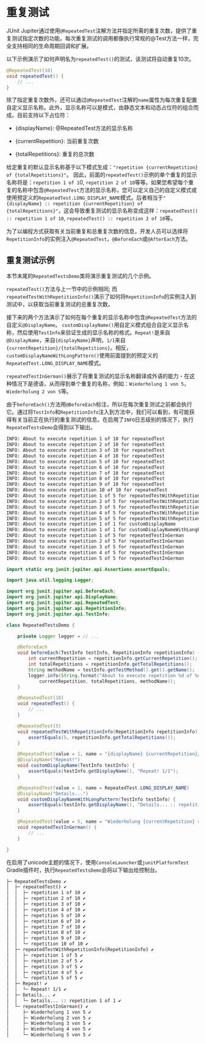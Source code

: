 # 重复测试

JUnit Jupiter通过使用`@RepeatedTest`注解方法并指定所需的重复次数，提供了重复测试指定次数的功能。每次重复测试的调用都像执行常规的@Test方法一样，完全支持相同的生命周期回调和扩展。

以下示例演示了如何声明名为`repeatedTest()`的测试，该测试将自动重复10次。

```java
@RepeatedTest(10)
void repeatedTest() {
    // ...
}
```

除了指定重复次数外，还可以通过`@RepeatedTest`注解的`name`属性为每次重复配置自定义显示名称。此外，显示名称可以是模式，由静态文本和动态占位符的组合而成。目前支持以下占位符：

* {displayName}: @RepeatedTest方法的显示名称

* {currentRepetition}: 当前重复次数

* {totalRepetitions}: 重复的总次数

给定重复的默认显示名称基于以下模式生成：`"repetition {currentRepetition} of {totalRepetitions}"`。 因此，前面的`repeatedTest()`示例的单个重复的显示名称将是：`repetition 1 of 1`0, `repetition 2 of 10`等等。如果您希望每个重复的名称中包含`@RepeatedTest`方法的显示名称，您可以定义自己的自定义模式或使用预定义的`RepeatedTest.LONG_DISPLAY_NAME`模式。后者相当于`"{displayName} :: repetition {currentRepetition} of {totalRepetitions}"`，这会导致重复测试的显示名称变成这样：`repeatedTest() :: repetition 1 of 10`, `repeatedTest() :: repetition 2 of 10`等。

为了以编程方式获取有关当前重复和总重复次数的信息，开发人员可以选择将`RepetitionInfo`的实例注入`@RepeatedTest`，`@BeforeEach`或`@AfterEach`方法。

## 重复测试示例

本节末尾的`RepeatedTestsDemo`类将演示重复测试的几个示例。

`repeatedTest()`方法与上一节中的示例相同; 而`repeatedTestWithRepetitionInfo()`演示了如何将`RepetitionInfo`的实例注入到测试中，以获取当前重复测试的总重复次数。

接下来的两个方法演示了如何在每个重复的显示名称中包含`@RepeatedTest`方法的自定义`@DisplayName`。 `customDisplayName()`用自定义模式组合自定义显示名称，然后使用`TestInfo`来验证生成的显示名称的格式。`Repeat!`是来自`@DisplayName`，来自`{displayName}`声明，`1/1`来自`{currentRepetition}/{totalRepetitions}`。相反，`customDisplayNameWithLongPattern()`使用前面提到的预定义的`RepeatedTest.LONG_DISPLAY_NAME`模式。

`repeatedTestInGerman()`展示了将重复测试的显示名称翻译成外语的能力 - 在这种情况下是德语，从而得到单个重复的名称，例如：`Wiederholung 1 von 5`，`Wiederholung 2 von 5`等。

由于`beforeEach()`方法用`@BeforeEach`标注，所以在每次重复测试之前都会执行它。通过将`TestInfo`和`RepetitionInfo`注入到方法中，我们可以看到，有可能获得有关当前正在执行的重复测试的信息。在启用了`INFO`日志级别的情况下，执行`RepeatedTestsDemo`会得到以下输出。

```bash
INFO: About to execute repetition 1 of 10 for repeatedTest
INFO: About to execute repetition 2 of 10 for repeatedTest
INFO: About to execute repetition 3 of 10 for repeatedTest
INFO: About to execute repetition 4 of 10 for repeatedTest
INFO: About to execute repetition 5 of 10 for repeatedTest
INFO: About to execute repetition 6 of 10 for repeatedTest
INFO: About to execute repetition 7 of 10 for repeatedTest
INFO: About to execute repetition 8 of 10 for repeatedTest
INFO: About to execute repetition 9 of 10 for repeatedTest
INFO: About to execute repetition 10 of 10 for repeatedTest
INFO: About to execute repetition 1 of 5 for repeatedTestWithRepetitionInfo
INFO: About to execute repetition 2 of 5 for repeatedTestWithRepetitionInfo
INFO: About to execute repetition 3 of 5 for repeatedTestWithRepetitionInfo
INFO: About to execute repetition 4 of 5 for repeatedTestWithRepetitionInfo
INFO: About to execute repetition 5 of 5 for repeatedTestWithRepetitionInfo
INFO: About to execute repetition 1 of 1 for customDisplayName
INFO: About to execute repetition 1 of 1 for customDisplayNameWithLongPattern
INFO: About to execute repetition 1 of 5 for repeatedTestInGerman
INFO: About to execute repetition 2 of 5 for repeatedTestInGerman
INFO: About to execute repetition 3 of 5 for repeatedTestInGerman
INFO: About to execute repetition 4 of 5 for repeatedTestInGerman
INFO: About to execute repetition 5 of 5 for repeatedTestInGerman
```

```java
import static org.junit.jupiter.api.Assertions.assertEquals;

import java.util.logging.Logger;

import org.junit.jupiter.api.BeforeEach;
import org.junit.jupiter.api.DisplayName;
import org.junit.jupiter.api.RepeatedTest;
import org.junit.jupiter.api.RepetitionInfo;
import org.junit.jupiter.api.TestInfo;

class RepeatedTestsDemo {

    private Logger logger = // ...

    @BeforeEach
    void beforeEach(TestInfo testInfo, RepetitionInfo repetitionInfo) {
        int currentRepetition = repetitionInfo.getCurrentRepetition();
        int totalRepetitions = repetitionInfo.getTotalRepetitions();
        String methodName = testInfo.getTestMethod().get().getName();
        logger.info(String.format("About to execute repetition %d of %d for %s", //
            currentRepetition, totalRepetitions, methodName));
    }

    @RepeatedTest(10)
    void repeatedTest() {
        // ...
    }

    @RepeatedTest(5)
    void repeatedTestWithRepetitionInfo(RepetitionInfo repetitionInfo) {
        assertEquals(5, repetitionInfo.getTotalRepetitions());
    }

    @RepeatedTest(value = 1, name = "{displayName} {currentRepetition}/{totalRepetitions}")
    @DisplayName("Repeat!")
    void customDisplayName(TestInfo testInfo) {
        assertEquals(testInfo.getDisplayName(), "Repeat! 1/1");
    }

    @RepeatedTest(value = 1, name = RepeatedTest.LONG_DISPLAY_NAME)
    @DisplayName("Details...")
    void customDisplayNameWithLongPattern(TestInfo testInfo) {
        assertEquals(testInfo.getDisplayName(), "Details... :: repetition 1 of 1");
    }

    @RepeatedTest(value = 5, name = "Wiederholung {currentRepetition} von {totalRepetitions}")
    void repeatedTestInGerman() {
        // ...
    }

}
```

在启用了unicode主题的情况下，使用`ConsoleLauncher`或`junitPlatformTest` Gradle插件时，执行`RepeatedTestsDemo`会将以下输出给控制台。

```bash
├─ RepeatedTestsDemo ✔
│  ├─ repeatedTest() ✔
│  │  ├─ repetition 1 of 10 ✔
│  │  ├─ repetition 2 of 10 ✔
│  │  ├─ repetition 3 of 10 ✔
│  │  ├─ repetition 4 of 10 ✔
│  │  ├─ repetition 5 of 10 ✔
│  │  ├─ repetition 6 of 10 ✔
│  │  ├─ repetition 7 of 10 ✔
│  │  ├─ repetition 8 of 10 ✔
│  │  ├─ repetition 9 of 10 ✔
│  │  └─ repetition 10 of 10 ✔
│  ├─ repeatedTestWithRepetitionInfo(RepetitionInfo) ✔
│  │  ├─ repetition 1 of 5 ✔
│  │  ├─ repetition 2 of 5 ✔
│  │  ├─ repetition 3 of 5 ✔
│  │  ├─ repetition 4 of 5 ✔
│  │  └─ repetition 5 of 5 ✔
│  ├─ Repeat! ✔
│  │  └─ Repeat! 1/1 ✔
│  ├─ Details... ✔
│  │  └─ Details... :: repetition 1 of 1 ✔
│  └─ repeatedTestInGerman() ✔
│     ├─ Wiederholung 1 von 5 ✔
│     ├─ Wiederholung 2 von 5 ✔
│     ├─ Wiederholung 3 von 5 ✔
│     ├─ Wiederholung 4 von 5 ✔
│     └─ Wiederholung 5 von 5 ✔
```
